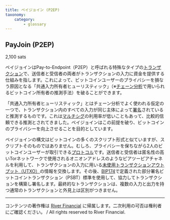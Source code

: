 ```yaml
---
title: ペイジョイン (P2EP)
taxonomy:
    category:
        - glossary
---
```


## PayJoin (P2EP)
2,100 sats

ペイジョインはPay-to-Endpoint（P2EP）と呼ばれる特殊なタイプの[トランザクション](https://lostinbitcoin.jp/glossary/transaction/)で、送信者と受信者の両者がトランザクションの入力に資金を提供する仕組みを指します。これによって、ビットコインユーザーのプライバシーを損なう原因となる「共通入力所有者ヒューリスティック」（※[チェーン分析](https://lostinbitcoin.jp/glossary/chain_analysis/)で用いられるビットコイン所有者の推測手法）を破ることができます。

「共通入力所有者ヒューリスティック」とはチェーン分析でよく使われる仮定の一つで、トランザクション内のすべての入力が同じ主体によって[署名](https://lostinbitcoin.jp/glossary/signature/)されていると推測するものです。これは[マルチシグ](https://lostinbitcoin.jp/glossary/multisig/)の利用率が低いこともあって、比較的信頼できる推測とされてきました。ペイジョインはこの前提を破り、ビットコインのプライバシーを向上させることを目的としています。

ペイジョインの構文はビットコインの多くのスクリプト形式と似ていますが、スクリプトそのものではありません。むしろ、プライバシーを保ちながら2人のビットコインユーザーが取引できる[プロトコル](https://lostinbitcoin.jp/glossary/protocol/)です。送信者と受信者は匿名性の高いTorネットワークで使用されるオニオンアドレスのようなピアツーピアチャネルを利用して、トランザクションの入力に用いる[未使用トランザクションアウトプット（UTXO）](https://lostinbitcoin.jp/glossary/utxo/)の情報を交換します。その後、[BIP174](https://lostinbitcoin.jp/glossary/bip174/)で定義された部分署名ビットコイントランザクション（PSBT）標準を使用して、協力してトランザクションを構築し署名します。最終的なトランザクションは、複数の入力と出力を持つ通常のトランザクションと外見上は区別がつきません。

---
コンテンツの著作権は [River Financial](https://river.com/) に帰属します。二次利用の可否は権利者にご確認ください。 / All rights reserved to River Financial.
